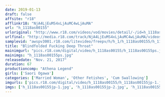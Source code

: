```yaml
---
date: 2019-01-13
draft: false
affsite: "r18"
afflinkr18: "NjA4LjEuMS4xLjAuMC4wLjAuMA"
url: "h_1118as00155"
urloriginal: "http://www.r18.com/videos/vod/movies/detail/-/id=h_1118as00155"
urlfinal: "http://media.r18.com/track/NjA4LjEuMS4xLjAuMC4wLjAuMA/videos/vod/movies/detail/-/id=h_1118as00155"
samplevid: "awspv3001.r18.com/litevideo/freepv/h/h_1/h_1118as00155/h_1118as00155_dmb_s.mp4"
title: "Blindfolded Fucking Deep Throat"
mainimgurl: "pics.r18.com/digital/video/h_1118as00155/h_1118as00155ps.jpg"
mainimgs: "h_1118as00155ps.jpg"
releasedate: "Nov. 21, 2017"
duration: 67
productioncomp: "Athena Legend"
girls: ['Saori Ogawa']
categories: ['Married Woman', 'Other Fetishes', 'Cum Swallowing']
imgurls: ['pics.r18.com/digital/video/h_1118as00155/h_1118as00155jp-1.jpg', 'pics.r18.com/digital/video/h_1118as00155/h_1118as00155jp-2.jpg', 'pics.r18.com/digital/video/h_1118as00155/h_1118as00155jp-3.jpg', 'pics.r18.com/digital/video/h_1118as00155/h_1118as00155jp-4.jpg', 'pics.r18.com/digital/video/h_1118as00155/h_1118as00155jp-5.jpg', 'pics.r18.com/digital/video/h_1118as00155/h_1118as00155jp-6.jpg', 'pics.r18.com/digital/video/h_1118as00155/h_1118as00155jp-7.jpg', 'pics.r18.com/digital/video/h_1118as00155/h_1118as00155jp-8.jpg', 'pics.r18.com/digital/video/h_1118as00155/h_1118as00155jp-9.jpg', 'pics.r18.com/digital/video/h_1118as00155/h_1118as00155jp-10.jpg', 'pics.r18.com/digital/video/h_1118as00155/h_1118as00155jp-11.jpg', 'pics.r18.com/digital/video/h_1118as00155/h_1118as00155jp-12.jpg', 'pics.r18.com/digital/video/h_1118as00155/h_1118as00155jp-13.jpg', 'pics.r18.com/digital/video/h_1118as00155/h_1118as00155jp-14.jpg', 'pics.r18.com/digital/video/h_1118as00155/h_1118as00155jp-15.jpg', 'pics.r18.com/digital/video/h_1118as00155/h_1118as00155jp-16.jpg', 'pics.r18.com/digital/video/h_1118as00155/h_1118as00155jp-17.jpg', 'pics.r18.com/digital/video/h_1118as00155/h_1118as00155jp-18.jpg', 'pics.r18.com/digital/video/h_1118as00155/h_1118as00155jp-19.jpg', 'pics.r18.com/digital/video/h_1118as00155/h_1118as00155jp-20.jpg']
imgs: ['h_1118as00155jp-1.jpg', 'h_1118as00155jp-2.jpg', 'h_1118as00155jp-3.jpg', 'h_1118as00155jp-4.jpg', 'h_1118as00155jp-5.jpg', 'h_1118as00155jp-6.jpg', 'h_1118as00155jp-7.jpg', 'h_1118as00155jp-8.jpg', 'h_1118as00155jp-9.jpg', 'h_1118as00155jp-10.jpg', 'h_1118as00155jp-11.jpg', 'h_1118as00155jp-12.jpg', 'h_1118as00155jp-13.jpg', 'h_1118as00155jp-14.jpg', 'h_1118as00155jp-15.jpg', 'h_1118as00155jp-16.jpg', 'h_1118as00155jp-17.jpg', 'h_1118as00155jp-18.jpg', 'h_1118as00155jp-19.jpg', 'h_1118as00155jp-20.jpg']
---
```

